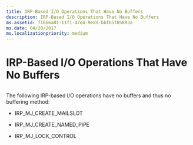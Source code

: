 ```yaml
---
title: IRP-Based I/O Operations That Have No Buffers
description: IRP-Based I/O Operations That Have No Buffers
ms.assetid: f1666a01-11f1-47e4-9e8d-bbfb5f85893a
ms.date: 04/20/2017
ms.localizationpriority: medium
---
```


# IRP-Based I/O Operations That Have No Buffers


## <span id="ddk_irp_based_io_operations_that_have_no_buffers_if"></span><span id="DDK_IRP_BASED_IO_OPERATIONS_THAT_HAVE_NO_BUFFERS_IF"></span>


The following IRP-based I/O operations have no buffers and thus no buffering method:

-   IRP\_MJ\_CREATE\_MAILSLOT

-   IRP\_MJ\_CREATE\_NAMED\_PIPE

-   IRP\_MJ\_LOCK\_CONTROL

 

 




